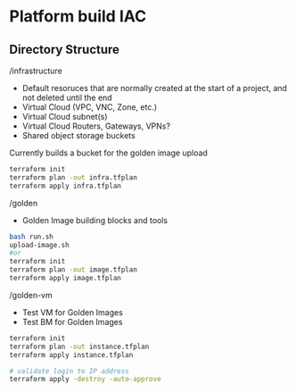 # Platform build IAC

## Directory Structure

/infrastructure
- Default resoruces that are normally created at the start of a project, and not deleted until the end
- Virtual Cloud (VPC, VNC, Zone, etc.)
- Virtual Cloud subnet(s)
- Virtual Cloud Routers, Gateways, VPNs?
- Shared object storage buckets

Currently builds a bucket for the golden image upload

```sh
terraform init
terraform plan -out infra.tfplan
terraform apply infra.tfplan
```

/golden
- Golden Image building blocks and tools

```sh
bash run.sh
upload-image.sh
#or
terraform init
terraform plan -out image.tfplan
terraform apply image.tfplan
```

/golden-vm
- Test VM for Golden Images
- Test BM for Golden Images

```sh
terraform init
terraform plan -out instance.tfplan
terraform apply instance.tfplan

# validate login to IP address
terraform apply -destroy -auto-approve
```

